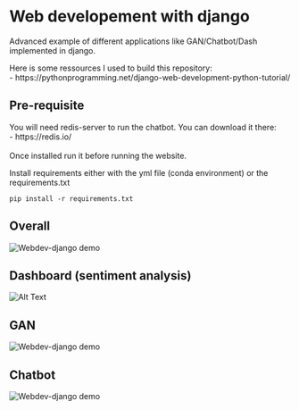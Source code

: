 <h1>Web developement with django</h1>

<p>Advanced example of different applications like GAN/Chatbot/Dash implemented in django.</p>
<p>Here is some ressources I used to build this repository:<br>
- https://pythonprogramming.net/django-web-development-python-tutorial/ </p>

<h2>Pre-requisite</h2>

<p>You will need redis-server to run the chatbot. You can download it there: <br>
- https://redis.io/ <br><br>
Once installed run it before running the website.</p>

<p>Install requirements either with the yml file (conda environment) or the requirements.txt </p>

```
pip install -r requirements.txt
```

<h2>Overall</h2>

![Webdev-django demo](demogif/overall.gif)

<h2>Dashboard (sentiment analysis)</h2>

![Alt Text]((demogif/dashboard.gif))

<h2>GAN</h2>

![Webdev-django demo](demogif/gan.gif)

<h2>Chatbot</h2>

![Webdev-django demo](demogif/chatbot.gif)
